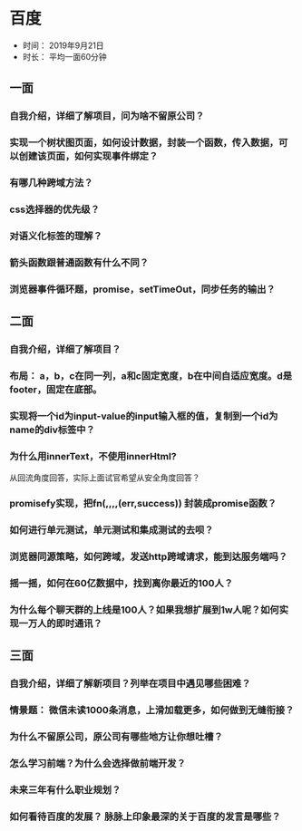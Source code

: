 # 百度
+ 时间： 2019年9月21日
+ 时长： 平均一面60分钟

## 一面
### 自我介绍，详细了解项目，问为啥不留原公司？

### 实现一个树状图页面，如何设计数据，封装一个函数，传入数据，可以创建该页面，如何实现事件绑定？

### 有哪几种跨域方法？

### css选择器的优先级？

### 对语义化标签的理解？

### 箭头函数跟普通函数有什么不同？

### 浏览器事件循环题，promise，setTimeOut，同步任务的输出？


## 二面

### 自我介绍，详细了解项目？

### 布局： a，b，c在同一列，a和c固定宽度，b在中间自适应宽度。d是footer，固定在底部。

### 实现将一个id为input-value的input输入框的值，复制到一个id为name的div标签中？

### 为什么用innerText，不使用innerHtml?
从回流角度回答，实际上面试官希望从安全角度回答？

### promisefy实现，把fn(,,,,(err,success)) 封装成promise函数？

### 如何进行单元测试，单元测试和集成测试的去呗？

### 浏览器同源策略，如何跨域，发送http跨域请求，能到达服务端吗？

### 摇一摇，如何在60亿数据中，找到离你最近的100人？

### 为什么每个聊天群的上线是100人？如果我想扩展到1w人呢？如何实现一万人的即时通讯？



## 三面

### 自我介绍，详细了解新项目？列举在项目中遇见哪些困难？

### 情景题： 微信未读1000条消息，上滑加载更多，如何做到无缝衔接？

### 为什么不留原公司，原公司有哪些地方让你想吐槽？

### 怎么学习前端？为什么会选择做前端开发？

### 未来三年有什么职业规划？

### 如何看待百度的发展？ 脉脉上印象最深的关于百度的发言是哪些？
